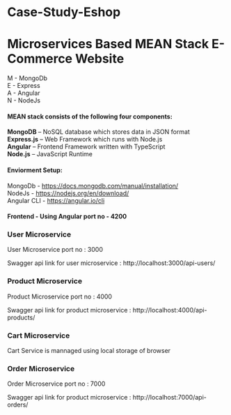 # Case-Study-Eshop

<h1>Microservices Based MEAN Stack E-Commerce Website</h1>

M - MongoDb </br>
E - Express </br>
A - Angular </br>
N - NodeJs </br>

<h4>MEAN stack consists of the following four components:</h4>

<strong>MongoDB</strong> – NoSQL database which stores data in JSON format</br>
<strong>Express.js</strong> – Web Framework which runs with Node.js</br>
<strong>Angular</strong> – Frontend Framework written with TypeScript</br>
<strong>Node.js</strong> – JavaScript Runtime</br>

<h4>Enviorment Setup:</h4>

MongoDb - https://docs.mongodb.com/manual/installation/</br>
NodeJs - https://nodejs.org/en/download/</br>
Angular CLI - https://angular.io/cli</br>

<h4>Frontend - Using Angular port no - 4200</h4>

<h3>User Microservice </h3>
<p>User Microservice port no : 3000</p>
<p>Swagger api link for user microservice : http://localhost:3000/api-users/ </p>

<h3>Product Microservice </h3>
<p>Product Microservice port no : 4000</p>
<p>Swagger api link for product microservice : http://localhost:4000/api-products/ </p>

<h3>Cart Microservice </h3>
<p>Cart Service is mannaged using local storage of browser</p>

<h3>Order Microservice </h3>
<p>Order Microservice port no : 7000</p>
<p>Swagger api link for product microservice : http://localhost:7000/api-orders/ </p>



